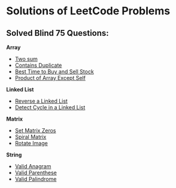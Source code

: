 # Solutions of LeetCode Problems

## **Solved Blind 75 Questions:**

**Array**
- [Two sum](https://leetcode.com/problems/two-sum/)
- [Contains Duplicate](https://leetcode.com/problems/contains-duplicate/)
- [Best Time to Buy and Sell Stock](https://leetcode.com/problems/best-time-to-buy-and-sell-stock/)
- [Product of Array Except Self](https://leetcode.com/problems/product-of-array-except-self/)

**Linked List**
- [Reverse a Linked List](https://leetcode.com/problems/reverse-linked-list/)
- [Detect Cycle in a Linked List](https://leetcode.com/problems/linked-list-cycle/)

**Matrix**
- [Set Matrix Zeros](https://leetcode.com/problems/set-matrix-zeroes/)
- [Spiral Matrix](https://leetcode.com/problems/spiral-matrix/)
- [Rotate Image](https://leetcode.com/problems/rotate-image/)

**String**
- [Valid Anagram](https://leetcode.com/problems/valid-anagram/)
- [Valid Parenthese](https://leetcode.com/problems/valid-parentheses/)
- [Valid Palindrome](https://leetcode.com/problems/valid-palindrome/)
